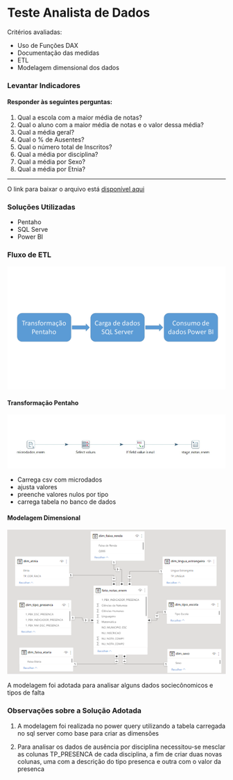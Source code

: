 # Teste Analista de Dados
Critérios avaliadas:
- Uso de Funções DAX
- Documentação das medidas
- ETL
- Modelagem dimensional dos dados

### Levantar Indicadores
#### Responder às seguintes perguntas:
1. Qual a escola com a maior média de notas?
2. Qual o aluno com a maior média de notas e o valor dessa média?
3. Qual a média geral?
4. Qual o % de Ausentes?
5. Qual o número total de Inscritos?
6. Qual a média por disciplina?
7. Qual a média por Sexo?
8. Qual a média por Etnia?

______________

O link para baixar o arquivo está [disponível aqui](https://drive.google.com/drive/folders/1Ppd7osQTAqLDhEbYrsYKbd63GKD7Wrss?usp=share_link)

### Soluções Utilizadas

- Pentaho
- SQL Serve
- Power BI

### Fluxo de ETL

<img src="imagens\fluxo de trabalho.png">

#### Transformação Pentaho

<img src="imagens\transformacao pentaho.jpeg">

- Carrega csv com microdados
- ajusta valores 
- preenche valores nulos por tipo
- carrega tabela no banco de dados 


#### Modelagem Dimensional

<img src="imagens\modelagem de dados.png">

A modelagem foi adotada para analisar alguns dados sociecônomicos e tipos de falta

### Observações sobre a Solução Adotada

1. A modelagem foi realizada no power query utilizando a tabela carregada no sql server como base para criar as dimensões

2. Para analisar os dados de ausência por disciplina necessitou-se mesclar as colunas TP_PRESENCA de cada disciplina, a fim de criar duas novas colunas, uma com a descrição do tipo presenca e outra com o valor da presenca